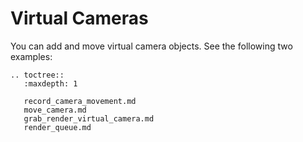 # Virtual Cameras

You can add and move virtual camera objects. See the following two examples:

```{eval-rst}
.. toctree::
   :maxdepth: 1
    
   record_camera_movement.md
   move_camera.md
   grab_render_virtual_camera.md
   render_queue.md

```
